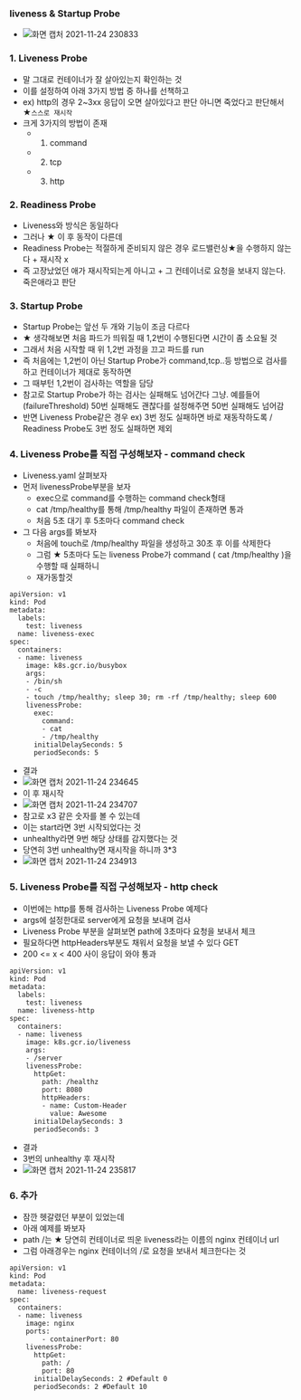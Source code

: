### liveness & Startup Probe
- ![화면 캡처 2021-11-24 230833](https://user-images.githubusercontent.com/62214428/143253641-c38e04b6-e6ed-4673-bb19-747eff422e6d.png)

### 1. Liveness Probe
- 말 그대로 컨테이너가 잘 살아있는지 확인하는 것
- 이를 설정하여 아래 3가지 방법 중 하나를 선책하고
- ex) http의 경우 2~3xx 응답이 오면 살아있다고 판단 아니면 죽었다고 판단해서 ★`스스로 재시작`
- 크게 3가지의 방법이 존재
  - 1. command
  - 2. tcp
  - 3. http

### 2. Readiness Probe
- Liveness와 방식은 동일하다
- 그러나 ★ 이 후 동작이 다른데
- Readiness Probe는 적절하게 준비되지 않은 경우 로드밸런싱★을 수행하지 않는다 + 재시작 x
- 즉 고장났었던 애가 재시작되는게 아니고 + 그 컨테이너로 요청을 보내지 않는다. 죽은애라고 판단

### 3. Startup Probe
- Startup Probe는 앞선 두 개와 기능이 조금 다르다
- ★ 생각해보면 처음 파드가 띄워질 때 1,2번이 수행된다면 시간이 좀 소요될 것
- 그래서 처음 시작할 때 위 1,2번 과정을 끄고 파드를 run
- 즉 처음에는 1,2번이 아닌 Startup Probe가 command,tcp..등 방법으로 검사를 하고 컨테이너가 제대로 동작하면
- 그 때부턴 1,2번이 검사하는 역할을 담당 
- 참고로 Startup Probe가 하는 검사는 실패해도 넘어간다 그냥. 예를들어(failureThreshold) 50번 실패해도 괜찮다를 설정해주면 50번 실패해도 넘어감
- 반면 Liveness Probe같은 경우 ex) 3번 정도 실패하면 바로 재동작하도록 / Readiness Probe도 3번 정도 실패하면 제외


### 4. Liveness Probe를 직접 구성해보자 - command check
- Liveness.yaml 살펴보자
- 먼저 livenessProbe부분을 보자
    - exec으로 command를 수행하는 command check형태
    - cat /tmp/healthy를 통해 /tmp/healthy 파일이 존재하면 통과
    - 처음 5초 대기 후 5초마다 command check
- 그 다음 args를 봐보자
    - 처음에 touch로 /tmp/healthy 파일을 생성하고 30초 후 이를 삭제한다
    - 그럼 ★ 5초마다 도는 liveness Probe가 command ( cat /tmp/healthy )을 수행할 때 실패하니
    - 재가동할것 
```
apiVersion: v1
kind: Pod
metadata:
  labels:
    test: liveness
  name: liveness-exec
spec:
  containers:
  - name: liveness
    image: k8s.gcr.io/busybox
    args:
    - /bin/sh
    - -c
    - touch /tmp/healthy; sleep 30; rm -rf /tmp/healthy; sleep 600
    livenessProbe:
      exec:
        command:
        - cat
        - /tmp/healthy
      initialDelaySeconds: 5
      periodSeconds: 5
```

- 결과
-  ![화면 캡처 2021-11-24 234645](https://user-images.githubusercontent.com/62214428/143260050-d53c39dd-3783-4415-826e-28f5c6d0ec5c.png)
-  이 후 재시작
- ![화면 캡처 2021-11-24 234707](https://user-images.githubusercontent.com/62214428/143260059-0fc5690a-481b-4c8c-932a-6a8ce4cc95d0.png)
- 참고로 x3 같은 숫자를 볼 수 있는데
- 이는 start라면 3번 시작되었다는 것
- unhealthy라면 9번 해당 상태를 감지했다는 것
- 당연히 3번 unhealthy면 재시작을 하니까 3*3
- ![화면 캡처 2021-11-24 234913](https://user-images.githubusercontent.com/62214428/143260512-e7b163b6-4878-4860-932b-ad07ed3932d1.png)



### 5. Liveness Probe를 직접 구성해보자 - http check
- 이번에는 http를 통해 검사하는 Liveness Probe 예제다
- args에 설정한대로 server에게 요청을 보내며 검사
- Liveness Probe 부분을 살펴보면 path에 3초마다 요청을 보내서 체크
- 필요하다면  httpHeaders부분도 채워서 요청을 보낼 수 있다 GET
- 200 <=  x  < 400 사이 응답이 와야 통과
```
apiVersion: v1
kind: Pod
metadata:
  labels:
    test: liveness
  name: liveness-http
spec:
  containers:
  - name: liveness
    image: k8s.gcr.io/liveness
    args:
    - /server
    livenessProbe:
      httpGet:
        path: /healthz
        port: 8080
        httpHeaders:
        - name: Custom-Header
          value: Awesome
      initialDelaySeconds: 3
      periodSeconds: 3
```

- 결과
- 3번의 unhealthy 후 재시작
- ![화면 캡처 2021-11-24 235817](https://user-images.githubusercontent.com/62214428/143261849-6c5cdeaf-caac-4707-b9da-5bd4e088b286.png)



### 6. 추가
- 잠깐 헷갈렸던 부분이 있었는데 
- 아래 예제를 봐보자
- path /는 ★ 당연히 컨테이너로 띄운 liveness라는 이름의 nginx 컨테이너 url
- 그럼 아래경우는 nginx 컨테이너의 /로 요청을 보내서 체크한다는 것
```
apiVersion: v1 
kind: Pod 
metadata: 
  name: liveness-request 
spec: 
  containers: 
  - name: liveness 
    image: nginx 
    ports: 
        - containerPort: 80 
    livenessProbe: 
      httpGet: 
        path: / 
        port: 80 
      initialDelaySeconds: 2 #Default 0 
      periodSeconds: 2 #Default 10 
```
















